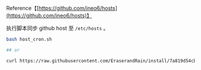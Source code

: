 Reference【[https://github.com/ineo6/hosts](https://github.com/ineo6/hosts)】

执行脚本同步 github host 至 `/etc/hosts` 。
```bash
bash host_cron.sh

## or

curl https://raw.githubusercontent.com/EraserandRain/install/7a819d54cb790ccdbd80806e5712544de672f3d1/hosts/hosts_cron.sh | bash 

```